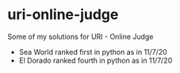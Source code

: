 # uri-online-judge
Some of my solutions for URI - Online Judge

- Sea World ranked first in python as in 11/7/20
- El Dorado ranked fourth in python as in  11/7/20


